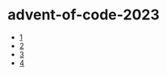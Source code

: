 # advent-of-code-2023

- [1](2023-12-01/2023-12-01%20AoC.ipynb)
- [2](2023-12-02/2023-12-02%20AoC.ipynb)
- [3](2023-12-03/2023-12-03%20AoC.ipynb)
- [4](2023-12-04/2023-12-04%20AoC.ipynb)


